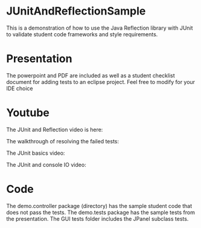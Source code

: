 # JUnitAndReflectionSample
 This is a demonstration of how to use the  Java Reflection library with JUnit to validate student code frameworks and style requirements.
 
 # Presentation
The powerpoint and PDF are included as well as a student checklist document for adding tests to an eclipse project. Feel free to modify for your IDE choice

 # Youtube
 The JUnit and Reflection video is here: 
 
 The walkthrough of resolving the failed tests:
 
 The JUnit basics video:
 
 The JUnit and console IO video:
 
 # Code
The demo.controller package (directory) has the sample student code that does not pass the tests. The demo.tests package has the sample tests from the presentation. The GUI tests folder includes the JPanel subclass tests.
